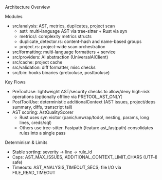 Architecture Overview

Modules
- src/analysis: AST, metrics, duplicates, project scan
  - ast/: multi-language AST via tree-sitter + Rust via syn
  - metrics/: complexity metrics structs
  - duplicate_detector.rs: content-hash and name-based groups
  - project.rs: project-wide scan orchestration
- src/formatting: multi-language formatters + service
- src/providers: AI abstraction (UniversalAIClient)
- src/cache: project cache
- src/validation: diff formatter, misc checks
- src/bin: hooks binaries (pretooluse, posttooluse)

Key Flows
- PreToolUse: lightweight AST/security checks to allow/deny high-risk operations (optionally offline via PRETOOL_AST_ONLY)
- PostToolUse: deterministic additionalContext (AST issues, project/deps summary, diffs, transcript tail)
- AST scoring: AstQualityScorer
  - Rust uses syn visitor (panic/unwrap/todo!, nesting, params, long lines, creds/sql)
  - Others use tree-sitter. Fastpath (feature ast_fastpath) consolidates rules into a single pass

Determinism & Limits
- Stable sorting: severity → line → rule_id
- Caps: AST_MAX_ISSUES, ADDITIONAL_CONTEXT_LIMIT_CHARS (UTF‑8 safe)
- Timeouts: AST_ANALYSIS_TIMEOUT_SECS; file I/O via FILE_READ_TIMEOUT

